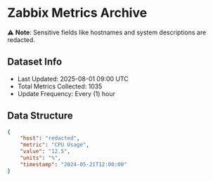 # Zabbix Metrics Archive

⚠️ **Note**: Sensitive fields like hostnames and system descriptions are redacted.

## Dataset Info
- Last Updated: 2025-08-01 09:00 UTC
- Total Metrics Collected: 1035
- Update Frequency: Every (1) hour

## Data Structure
```json
{
    "host": "redacted",
    "metric": "CPU Usage",
    "value": "12.5",
    "units": "%",
    "timestamp": "2024-05-21T12:00:00"
}
```
